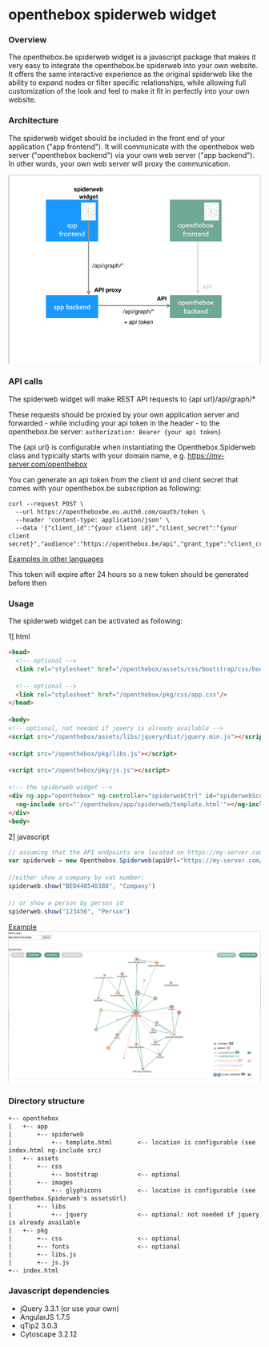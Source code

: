 # openthebox spiderweb widget

### Overview

The openthebox.be spiderweb widget is a javascript package that makes it very easy to integrate the openthebox.be spiderweb into your own website. It offers the same interactive experience as the original spiderweb like the ability to expand nodes or filter specific relationships, while allowing full customization of the look and feel to make it fit in perfectly into your own website.

### Architecture

The spiderweb widget should be included in the front end of your application ("app frontend"). It will communicate with the openthebox web server ("openthebox backend") via your own web server ("app backend"). In other words, your own web server will proxy the communication.

![](architecture.png)

### API calls

The spiderweb widget will make REST API requests to {api url}/api/graph/*

These requests should be proxied by your own application server and forwarded - while including your api token in the header - to the openthebox.be server:
```authorization: Bearer {your api token}``` 

The {api url} is configurable when instantiating the Openthebox.Spiderweb class and typically starts with your domain name, e.g. https://my-server.com/openthebox

You can generate an api token from the client id and client secret that comes with your openthebox.be subscription as following:

```curl
curl --request POST \
  --url https://opentheboxbe.eu.auth0.com/oauth/token \
  --header 'content-type: application/json' \
  --data '{"client_id":"{your client id}","client_secret":"{your client secret}","audience":"https://openthebox.be/api","grant_type":"client_credentials"}'
```

[Examples in other languages](https://auth0.com/docs/api/management/v2/get-access-tokens-for-production)

This token will expire after 24 hours so a new token should be generated before then  

### Usage
The spiderweb widget can be activated as following:

1] html
```html
<head>
  <!-- optional -->
  <link rel="stylesheet" href="/openthebox/assets/css/bootstrap/css/bootstrap.min.css">

  <!-- optional -->
  <link rel="stylesheet" href="/openthebox/pkg/css/app.css"/>
</head>

<body>
<!-- optional, not needed if jquery is already available -->
<script src="/openthebox/assets/libs/jquery/dist/jquery.min.js"></script>

<script src="/openthebox/pkg/libs.js"></script>

<script src="/openthebox/pkg/js.js"></script>

<!-- the spiderweb widget -->
<div ng-app="openthebox" ng-controller="spiderwebCtrl" id="spiderwebScope">
  <ng-include src="'/openthebox/app/spiderweb/template.html'"></ng-include>
</div>
<body>
```

2] javascript
```javascript
// assuming that the API endpoints are located on https://my-server.com/openthebox/api/graph and the images are located on /openthebox/assets
var spiderweb = new Openthebox.Spiderweb(apiUrl="https://my-server.com/openthebox", assetsUrl="/openthebox/assets")

//either show a company by vat number:
spiderweb.show("BE0448548388", "Company")

// or show a person by person id
spiderweb.show("123456", "Person")
```

[Example](index.html)
![](spiderweb.png)

### Directory structure

```
+-- openthebox
|   +-- app
|       +-- spiderweb
|           +-- template.html       <-- location is configurable (see index.html ng-include src)
|   +-- assets
|       +-- css
|           +-- bootstrap           <-- optional
|       +-- images
|           +-- glyphicons          <-- location is configurable (see Openthebox.Spiderweb's assetsUrl)
|       +-- libs
|           +-- jquery              <-- optional: not needed if jquery is already available
|   +-- pkg
|       +-- css                     <-- optional
|       +-- fonts                   <-- optional
|       +-- libs.js
|       +-- js.js
+-- index.html
```

### Javascript dependencies

- jQuery 3.3.1 (or use your own)
- AngularJS 1.7.5
- qTip2 3.0.3
- Cytoscape 3.2.12




